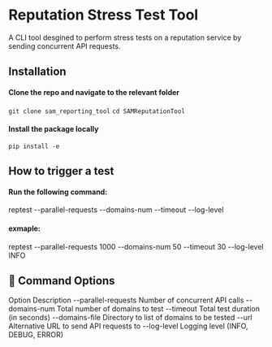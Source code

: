 
# **Reputation Stress Test Tool**

A CLI tool desgined to perform stress tests on a reputation service by sending concurrent API requests.

## Installation 

#### Clone the repo and navigate to the relevant folder
`git clone sam_reporting_tool`
`cd SAMReputationTool`

#### Install the package locally
`pip install -e`

## How to trigger a test

#### Run the following command:

reptest --parallel-requests <number> --domains-num <number> --timeout <seconds> --log-level <level>

#### exmaple:
reptest --parallel-requests 1000 --domains-num 50 --timeout 30 --log-level INFO

## 📄 Command Options

Option	Description
--parallel-requests	Number of concurrent API calls
--domains-num	Total number of domains to test
--timeout	Total test duration (in seconds)
--domains-file  Directory to list of domains to be tested
--url   Alternative URL to send API requests to
--log-level	Logging level (INFO, DEBUG, ERROR)

